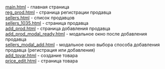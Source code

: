 <div><a href="/main.html">main.html</a> - главная страница</div>
<div><a href="/reg_prod.html">reg_prod.html</a> - страница регистрации продавца</div>
<div><a href="/sellers.html">sellers.html</a> - список продавцов</div>
<div><a href="/sellers_1035.html">sellers_1035.html</a> - страница продавца</div>
<div><a href="/add_prod.html">add_prod.html</a> - страница добавления продавца</div>
<div><a href="/add_prod_modal_ready.html">add_prod_modal_ready.html</a> - модальное окно после добавления продавца</div>
<div><a href="/sellers_modal_add.html">sellers_modal_add.html</a> - модальное окно выбора способа добавления продавца (регистрация или добавления)</div>
<div><a href="/add_tovar.html">add_tovar.html</a> - создание товара</div>
<div><a href="price_edit.html">price_edit.html</a> - страница товара</div>
